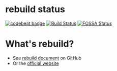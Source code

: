 # rebuild status
[![codebeat badge](https://codebeat.co/badges/fbd559f6-30bb-42e7-bd0f-2568c637f104)](https://codebeat.co/projects/github-com-getrebuild-rebuild-master)
[![Build Status](https://travis-ci.org/getrebuild/rebuild.svg?branch=master)](https://travis-ci.org/getrebuild/rebuild)
[![FOSSA Status](https://app.fossa.io/api/projects/git%2Bgithub.com%2Fgetrebuild%2Frebuild.svg?type=shield)](https://app.fossa.io/projects/git%2Bgithub.com%2Fgetrebuild%2Frebuild?ref=badge_shield)

# What's rebuild? 
* See [rebuild document](https://github.com/getrebuild/rebuild-docs) on GitHub
* Or the [official website](https://getrebuild.com/)
